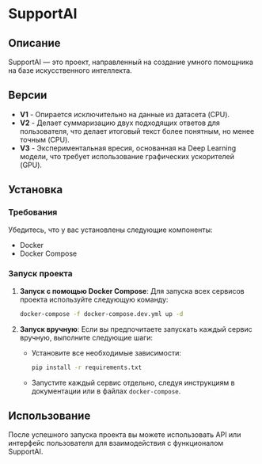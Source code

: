 # SupportAI

## Описание
SupportAI — это проект, направленный на создание умного помощника на базе искусственного интеллекта. 

## Версии
- **V1** - Опирается исключительно на данные из датасета (CPU).
- **V2** - Делает суммаризацию двух подходящих ответов для пользователя, что делает итоговый текст более понятным, но менее точным (CPU).
- **V3** - Экспериментальная вресия, основанная на Deep Learning модели, что требует использование графических ускорителей (GPU).

## Установка

### Требования
Убедитесь, что у вас установлены следующие компоненты:
- Docker
- Docker Compose

### Запуск проекта

1. **Запуск с помощью Docker Compose**:
   Для запуска всех сервисов проекта используйте следующую команду:
   ```bash
   docker-compose -f docker-compose.dev.yml up -d
   ```

2. **Запуск вручную**:
   Если вы предпочитаете запускать каждый сервис вручную, выполните следующие шаги:
    - Установите все необходимые зависимости:
      ```bash
      pip install -r requirements.txt
      ```
    - Запустите каждый сервис отдельно, следуя инструкциям в документации или в файлах `docker-compose`.

## Использование
После успешного запуска проекта вы можете использовать API или интерфейс пользователя для взаимодействия с функционалом SupportAI.
